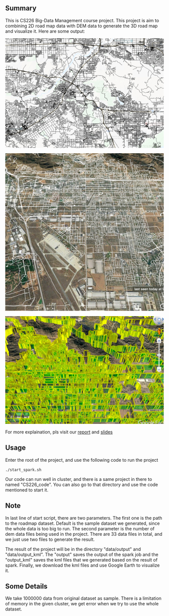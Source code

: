 ## Summary

This is CS226 Big-Data Management course project. This project is aim to combining 2D road map data with DEM data to generate the 3D road map and visualize it. Here are some output:

![Original 2D Road Map](docs/roadmap.jpg)



![Align 2D Road Map with Google Map](docs/googlemap.jpg)



![3D Road Map](docs/altitude.jpg)

For more explaination, pls visit our [report](docs/report.pdf) and [slides](docs/slide.pdf)

## Usage

Enter the root of the project, and use the following code to run the project  

    ./start_spark.sh

Our code can run well in cluster, and there is a same project in there to named "CS226_code". You can also go to that directory and 
use the code mentioned to start it.  

## Note
In last line of start script, there are two parameters. The first one is the path to the roadmap dataset. Default is the sample dataset 
we generated, since the whole data is too big to run. The second parameter is the number of dem data files being used in the project. There are 
33 data files in total, and we just use two files to generate the result.  

The result of the project will be in the directory "data/output" and "data/output_kml". The "output" saves the output of the spark job and the 
"output_kml" saves the kml files that we generated based on the result of spark. Finally, we download the kml files and use Google Earth to 
visualize it.

## Some Details
We take 1000000 data from original dataset as sample. There is a limitation of memory in the given cluster, we get error when we try to use the whole dataset.